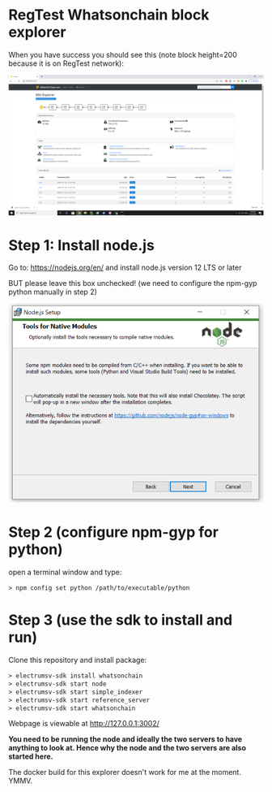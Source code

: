 # RegTest Whatsonchain block explorer
When you have success you should see this (note block height=200 because it is on RegTest network):

![ScreenShot](woc-success.png)

# Step 1: Install node.js
Go to: https://nodejs.org/en/
and install node.js version 12 LTS or later

BUT please leave this box unchecked!
(we need to configure the npm-gyp python manually in step 2)

![ScreenShot](node.js_extras.png)

# Step 2 (configure npm-gyp for python)

open a terminal window and type:

    > npm config set python /path/to/executable/python

# Step 3 (use the sdk to install and run)
Clone this repository and install package:

    > electrumsv-sdk install whatsonchain
    > electrumsv-sdk start node
    > electrumsv-sdk start simple_indexer
    > electrumsv-sdk start reference_server
    > electrumsv-sdk start whatsonchain

Webpage is viewable at http://127.0.0.1:3002/

**You need to be running the node and ideally the two servers to have anything to look at.
Hence why the node and the two servers are also started here.**

The docker build for this explorer doesn't work for me at the moment. YMMV.
